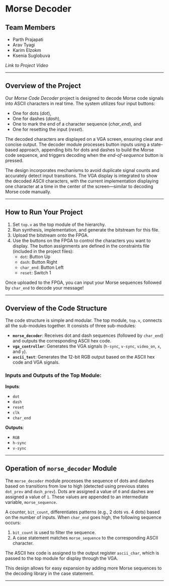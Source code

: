 # Morse Decoder

## Team Members
- Parth Prajapati  
- Arav Tyagi  
- Karim Elzokm  
- Ksenia Suglobuva  

*Link to Project Video*  

---

## **Overview of the Project**

Our *Morse Code Decoder* project is designed to decode Morse code signals into ASCII characters in real time. The system utilizes four input buttons:
- One for dots (*dot*),
- One for dashes (*dash*),
- One to mark the end of a character sequence (*char_end*), and
- One for resetting the input (*reset*).

The decoded characters are displayed on a VGA screen, ensuring clear and concise output. The decoder module processes button inputs using a state-based approach, appending bits for dots and dashes to build the Morse code sequence, and triggers decoding when the *end-of-sequence* button is pressed. 

The design incorporates mechanisms to avoid duplicate signal counts and accurately detect input transitions. The VGA display is integrated to show the decoded ASCII characters, with the current implementation displaying one character at a time in the center of the screen—similar to decoding Morse code manually.

---

## **How to Run Your Project**

1. Set `top.v` as the top module of the hierarchy.
2. Run synthesis, implementation, and generate the bitstream for this file.
3. Upload the bitstream onto the FPGA.
4. Use the buttons on the FPGA to control the characters you want to display. The button assignments are defined in the constraints file (included in the project files):
   - `dot`: Button Up  
   - `dash`: Button Right  
   - `char_end`: Button Left  
   - `reset`: Switch 1  

Once uploaded to the FPGA, you can input your Morse sequences followed by `char_end` to decode your message!

---

## **Overview of the Code Structure**

The code structure is simple and modular. The top module, `top.v`, connects all the sub-modules together. It consists of three sub-modules:
- **`morse_decoder`**: Receives dot and dash sequences (followed by `char_end`) and outputs the corresponding ASCII hex code.
- **`vga_controller`**: Generates the VGA signals (`h-sync`, `v-sync`, `video_on`, `x`, and `y`).
- **`ascii_test`**: Generates the 12-bit RGB output based on the ASCII hex code and VGA signals.

### Inputs and Outputs of the Top Module:
**Inputs**:
- `dot`
- `dash`
- `reset`
- `clk`
- `char_end`

**Outputs**:
- `RGB`
- `h-sync`
- `v-sync`

---

## **Operation of `morse_decoder` Module**

The `morse_decoder` module processes the sequence of dots and dashes based on transitions from low to high (detected using previous states `dot_prev` and `dash_prev`). Dots are assigned a value of `0` and dashes are assigned a value of `1`. These values are appended to an intermediate variable, `morse_sequence`.

A counter, `bit_count`, differentiates patterns (e.g., 2 dots vs. 4 dots) based on the number of inputs. When `char_end` goes high, the following sequence occurs:
1. `bit_count` is used to filter the sequence.
2. A case statement matches `morse_sequence` to the corresponding ASCII character.

The ASCII hex code is assigned to the output register `ascii_char`, which is passed to the top module for display through the VGA.

This design allows for easy expansion by adding more Morse sequences to the decoding library in the case statement.

---
